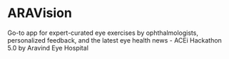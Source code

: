 # ARAVision

Go-to app for expert-curated eye exercises by ophthalmologists, personalized feedback, and the latest eye health news - ACEi Hackathon 5.0 by Aravind Eye Hospital

